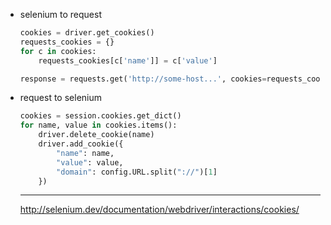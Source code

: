 - selenium to request
  ```py
  cookies = driver.get_cookies()
  requests_cookies = {}
  for c in cookies:
      requests_cookies[c['name']] = c['value']    

  response = requests.get('http://some-host...', cookies=requests_cookies)    
  ```

- request to selenium
  ```py
  cookies = session.cookies.get_dict()
  for name, value in cookies.items():
      driver.delete_cookie(name)
      driver.add_cookie({
          "name": name,
          "value": value,
          "domain": config.URL.split("://")[1]
      })
  ```



  ---

  http://selenium.dev/documentation/webdriver/interactions/cookies/